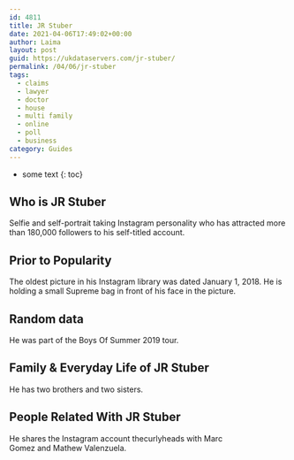 ```yaml
---
id: 4811
title: JR Stuber
date: 2021-04-06T17:49:02+00:00
author: Laima
layout: post
guid: https://ukdataservers.com/jr-stuber/
permalink: /04/06/jr-stuber
tags:
  - claims
  - lawyer
  - doctor
  - house
  - multi family
  - online
  - poll
  - business
category: Guides
---
```


* some text
{: toc}


## Who is JR Stuber
                  
                  
                  
Selfie and self-portrait taking Instagram personality who has attracted more than 180,000 followers to his self-titled account. 
                  
              
            
              
            
                
                
                
## Prior to Popularity
                  
                  
                  
The oldest picture in his Instagram library was dated January 1, 2018. He is holding a small Supreme bag in front of his face in the picture.
                  
              
            
              
            
                
                
                
## Random data
                  
                  
                  
He was part of the Boys Of Summer 2019 tour. 
                  
              
            
              
            
                
                
                
## Family & Everyday Life of JR Stuber
                  
                  
                  
He has two brothers and two sisters.
                  
              
            
              
            
                
                
                
## People Related With JR Stuber
                  
                  
                  
He shares the Instagram account thecurlyheads with Marc Gomez and Mathew Valenzuela.
                  
              
            
              
            
                
              
            
              
              
            
            
              
            
          
          
          